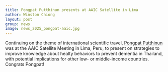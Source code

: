 ```yaml
---
title: Pongpat Putthinun presents at AAIC Satellite in Lima
author: Winston Chiong
layout: post
group: news
image: news_2025_pongpat-aaic.jpg
---
```


Continuing on the theme of international scientific travel, 
[Pongpat Putthinun](/team/index.html#Pongpat-Putthinun) was at the AAIC 
Satellite Meeting in Lima, Peru, to present on strategies to improve knowledge 
about healty behaviors to prevent dementia in Thailand, with potential 
implications for other low- or middle-income countries. Congrats Pongpat!